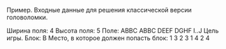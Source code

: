 Пример. Входные данные для решения классической версии головоломки.

Ширина поля: 4
Высота поля: 5
Поле:
ABBC
ABBC
DEEF
DGHF
I..J
Цель игры. Блок: B
Место, в которое должен попасть блок:
1 3
2 3
1 4
2 4
